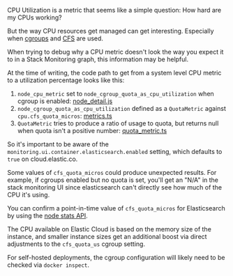 CPU Utilization is a metric that seems like a simple question: How hard are my CPUs working?

But the way CPU resources get managed can get interesting. Especially when [cgroups](https://www.kernel.org/doc/Documentation/cgroup-v1/cgroups.txt) and [CFS](https://www.kernel.org/doc/html/latest/scheduler/sched-design-CFS.html) are used.

When trying to debug why a CPU metric doesn't look the way you expect it to in a Stack Monitoring graph, this information may be helpful.

At the time of writing, the code path to get from a system level CPU metric to a utilization percentage looks like this:

1. `node_cpu_metric` set to `node_cgroup_quota_as_cpu_utilization` when cgroup is enabled: [node_detail.js](/x-pack/platform/plugins/private/monitoring/server/routes/api/v1/elasticsearch/node_detail.js#L61-65)
1. `node_cgroup_quota_as_cpu_utilization` defined as a `QuotaMetric` against `cpu.cfs_quota_micros`: [metrics.ts](/x-pack/platform/plugins/private/monitoring/server/lib/metrics/elasticsearch/metrics.ts#L798-801)
1. `QuotaMetric` tries to produce a ratio of usage to quota, but returns null when quota isn't a positive number: [quota_metric.ts](/x-pack/platform/plugins/private/monitoring/server/lib/metrics/classes/quota_metric.ts#L79-80)

So it's important to be aware of the `monitoring.ui.container.elasticsearch.enabled` setting, which defaults to `true` on cloud.elastic.co.

Some values of `cfs_quota_micros` could produce unexpected results. For example, if cgroups enabled but no quota is set, you'll get an "N/A" in the stack monitoring UI since elasticsearch can't directly see how much of the CPU it's using.

You can confirm a point-in-time value of `cfs_quota_micros` for Elasticsearch by using the [node stats API](https://www.elastic.co/guide/en/elasticsearch/reference/master/cluster-nodes-stats.html).

The CPU available on Elastic Cloud is based on the memory size of the instance, and smaller instance sizes get an additional boost via direct adjustments to the `cfs_quota_us` cgroup setting.

For self-hosted deployments, the cgroup configuration will likely need to be checked via `docker inspect`.
